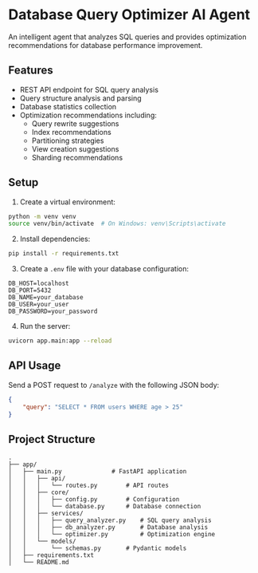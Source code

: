 # Database Query Optimizer AI Agent

An intelligent agent that analyzes SQL queries and provides optimization recommendations for database performance improvement.

## Features

- REST API endpoint for SQL query analysis
- Query structure analysis and parsing
- Database statistics collection
- Optimization recommendations including:
  - Query rewrite suggestions
  - Index recommendations
  - Partitioning strategies
  - View creation suggestions
  - Sharding recommendations

## Setup

1. Create a virtual environment:
```bash
python -m venv venv
source venv/bin/activate  # On Windows: venv\Scripts\activate
```

2. Install dependencies:
```bash
pip install -r requirements.txt
```

3. Create a `.env` file with your database configuration:
```
DB_HOST=localhost
DB_PORT=5432
DB_NAME=your_database
DB_USER=your_user
DB_PASSWORD=your_password
```

4. Run the server:
```bash
uvicorn app.main:app --reload
```

## API Usage

Send a POST request to `/analyze` with the following JSON body:
```json
{
    "query": "SELECT * FROM users WHERE age > 25"
}
```

## Project Structure

```
.
├── app/
│   ├── main.py              # FastAPI application
│   │   ├── api/
│   │   │   └── routes.py        # API routes
│   │   ├── core/
│   │   │   ├── config.py        # Configuration
│   │   │   └── database.py      # Database connection
│   │   ├── services/
│   │   │   ├── query_analyzer.py    # SQL query analysis
│   │   │   ├── db_analyzer.py       # Database analysis
│   │   │   └── optimizer.py         # Optimization engine
│   │   └── models/
│   │       └── schemas.py       # Pydantic models
│   ├── requirements.txt
│   └── README.md
``` 
